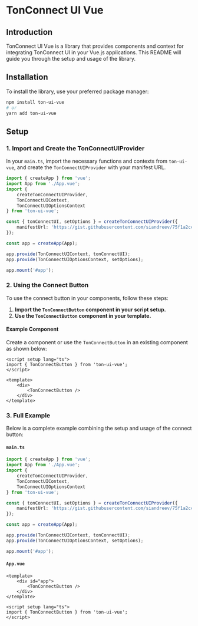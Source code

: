 # TonConnect UI Vue

## Introduction

TonConnect UI Vue is a library that provides components and context for integrating TonConnect UI in your Vue.js applications. This README will guide you through the setup and usage of the library.

## Installation

To install the library, use your preferred package manager:

```bash
npm install ton-ui-vue
# or
yarn add ton-ui-vue
```

## Setup

### 1. Import and Create the TonConnectUIProvider

In your `main.ts`, import the necessary functions and contexts from `ton-ui-vue`, and create the `TonConnectUIProvider` with your manifest URL.

```typescript
import { createApp } from 'vue';
import App from './App.vue';
import {
    createTonConnectUIProvider,
    TonConnectUIContext,
    TonConnectUIOptionsContext
} from 'ton-ui-vue';

const { tonConnectUI, setOptions } = createTonConnectUIProvider({
    manifestUrl: 'https://gist.githubusercontent.com/siandreev/75f1a2ccf2f3b4e2771f6089aeb06d7f/raw/d4986344010ec7a2d1cc8a2a9baa57de37aaccb8/gistfile1.txt'
});

const app = createApp(App);

app.provide(TonConnectUIContext, tonConnectUI);
app.provide(TonConnectUIOptionsContext, setOptions);

app.mount('#app');
```

### 2. Using the Connect Button

To use the connect button in your components, follow these steps:

1. **Import the `TonConnectButton` component in your script setup.**
2. **Use the `TonConnectButton` component in your template.**

#### Example Component

Create a component or use the `TonConnectButton` in an existing component as shown below:

```vue
<script setup lang="ts">
import { TonConnectButton } from 'ton-ui-vue';
</script>

<template>
    <div>
        <TonConnectButton />
    </div>
</template>
```

### 3. Full Example

Below is a complete example combining the setup and usage of the connect button:

#### `main.ts`

```typescript
import { createApp } from 'vue';
import App from './App.vue';
import {
    createTonConnectUIProvider,
    TonConnectUIContext,
    TonConnectUIOptionsContext
} from 'ton-ui-vue';

const { tonConnectUI, setOptions } = createTonConnectUIProvider({
    manifestUrl: 'https://gist.githubusercontent.com/siandreev/75f1a2ccf2f3b4e2771f6089aeb06d7f/raw/d4986344010ec7a2d1cc8a2a9baa57de37aaccb8/gistfile1.txt'
});

const app = createApp(App);

app.provide(TonConnectUIContext, tonConnectUI);
app.provide(TonConnectUIOptionsContext, setOptions);

app.mount('#app');
```

#### `App.vue`

```vue
<template>
    <div id="app">
        <TonConnectButton />
    </div>
</template>

<script setup lang="ts">
import { TonConnectButton } from 'ton-ui-vue';
</script>
```
